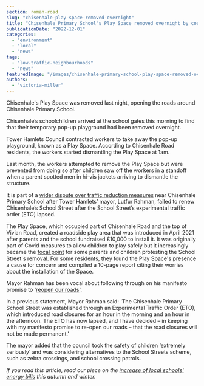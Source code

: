 ```yaml
---
section: roman-road
slug: "chisenhale-play-space-removed-overnight"
title: "Chisenhale Primary School's Play Space removed overnight by council"
publicationDate: "2022-12-01"
categories: 
  - "environment"
  - "local"
  - "news"
tags: 
  - "low-traffic-neighbourhoods"
  - "news"
featuredImage: "/images/chisenhale-primary-school-play-space-removed-overnight.jpg"
authors: 
  - "victoria-miller"
---
```


Chisenhale's Play Space was removed last night, opening the roads around Chisenhale Primary School.

Chisenhale’s schoolchildren arrived at the school gates this morning to find that their temporary pop-up playground had been removed overnight.

Tower Hamlets Council contracted workers to take away the pop-up playground, known as a Play Space. According to Chisenhale Road residents, the workers started dismantling the Play Space at 1am. 

Last month, the workers attempted to remove the Play Space but were prevented from doing so after children saw off the workers in a standoff when a parent spotted men in hi-vis jackets arriving to dismantle the structure. 

It is part of a [wider dispute over traffic reduction measures](https://romanroadlondon.com/lutfur-rahman-to-remove-chisenhale-primary-school-streets-scheme-without-consultation/) near Chisenhale Primary School after Tower Hamlets’ mayor, Lutfur Rahman, failed to renew Chisenhale’s School Street after the School Street’s experimental traffic order (ETO) lapsed.

The Play Space, which occupied part of Chisenhale Road and the top of Vivian Road, created a roadside play area that was introduced in April 2021 after parents and the school fundraised £10,000 to install it. It was originally part of Covid measures to allow children to play safely but it increasingly became the [focal point](https://romanroadlondon.com/chisenhale-school-streets-play-space-residents-parents-views/) for some parents and children protesting the School Street's removal. For some residents, they found the Play Space's presence a cause for concern and compiled a 10-page report citing their worries about the installation of the Space.

Mayor Rahman has been vocal about following through on his manifesto promise to '[reopen our roads](https://lutfurrahman.co.uk/manifesto/)'.

In a previous statement, Mayor Rahman said: 'The Chisenhale Primary School Street was established through an Experimental Traffic Order (ETO), which introduced road closures for an hour in the morning and an hour in the afternoon. The ETO has now lapsed, and I have decided – in keeping with my manifesto promise to re-open our roads – that the road closures will not be made permanent.'

The mayor added that the council took the safety of children ‘extremely seriously’ and was considering alternatives to the School Streets scheme, such as zebra crossings, and school crossing patrols.

_If you read this article, read our piece on the [increase of local schools' energy bills](https://romanroadlondon.com/cost-living-crisis-schools-tower-hamlets/) this autumn and winter._


